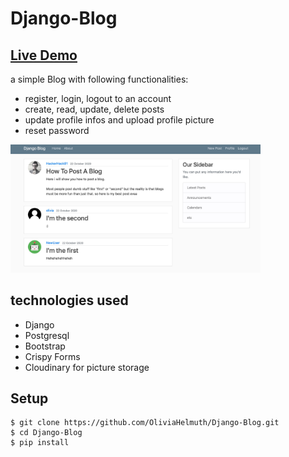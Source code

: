 # Django-Blog

## <a href="https://olivia-helmuth-django-blog.herokuapp.com/" target="_blank">Live Demo</a>

a simple Blog with following functionalities:
* register, login, logout to an account
* create, read, update, delete posts
* update profile infos and upload profile picture
* reset password


<img src="./Blog/blog_app/static/blog_app/readme_pic.jpg" width=400>

## technologies used 
* Django
* Postgresql
* Bootstrap
* Crispy Forms
* Cloudinary for picture storage

## Setup
``` shell
$ git clone https://github.com/OliviaHelmuth/Django-Blog.git
$ cd Django-Blog
$ pip install
```